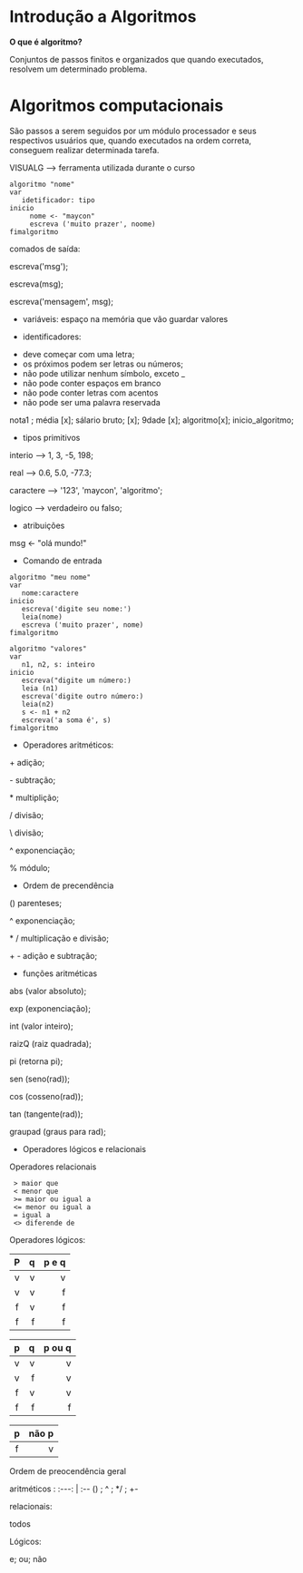 # Introdução a Algoritmos

**O que é algoritmo?**

Conjuntos de passos finitos e organizados que quando executados, resolvem um determinado problema.

# Algoritmos computacionais

São passos a serem seguidos por um módulo processador e seus respectivos usuários que, quando executados na ordem correta, conseguem realizar determinada tarefa.

VISUALG --> ferramenta utilizada durante o curso

```
algoritmo "nome"
var
   idetificador: tipo
inicio
     nome <- "maycon"
     escreva ('muito prazer', noome)
fimalgoritmo
```

comados de saída:

escreva('msg');

escreva(msg);

escreva('mensagem', msg);


* variáveis: espaço na memória que vão guardar valores

* identificadores:

- deve começar com uma letra;
- os próximos podem ser letras ou números;
- não pode utilizar nenhum símbolo, exceto _
- não pode conter espaços em branco
- não pode conter letras com acentos
- não pode ser uma palavra reservada

nota1 ;                    média [x];
sálario bruto; [x];        9dade [x];
algoritmo[x];              inicio_algoritmo;

* tipos primitivos

interio --> 1, 3, -5, 198;

real --> 0.6, 5.0, -77.3;

caractere --> '123', 'maycon', 'algoritmo';

logico --> verdadeiro ou falso;

* atribuições

msg <- "olá mundo!"

* Comando de entrada

```
algoritmo "meu nome"
var
   nome:caractere
inicio
   escreva('digite seu nome:')
   leia(nome)
   escreva ('muito prazer', nome)
fimalgoritmo
```

```
algoritmo "valores"
var  
   n1, n2, s: inteiro
inicio
   escreva("digite um número:)
   leia (n1)
   escreva('digite outro número:)
   leia(n2)
   s <- n1 + n2
   escreva('a soma é', s)
fimalgoritmo
```


* Operadores aritméticos:

\+ adição;

\- subtração;

\* multiplição;

/ divisão;

\ divisão;

^ exponenciação;

% módulo;

* Ordem de precendência

() parenteses;

^ exponenciação;

\* / multiplicação e divisão;

\+ - adição e subtração;


* funções aritméticas

 abs (valor absoluto);
 
 exp (exponenciação);
 
 int (valor inteiro);
 
 raizQ (raiz quadrada);
 
 pi (retorna pi);
 
 sen (seno(rad));
 
 cos (cosseno(rad));
 
 tan (tangente(rad));
 
 graupad (graus para rad);

 * Operadores lógicos e relacionais

Operadores relacionais
```
 > maior que
 < menor que
 >= maior ou igual a 
 <= menor ou igual a 
 = igual a 
 <> diferende de
```
 Operadores lógicos:     

 P |  q | p e q
:---: |---: | ---:
 v | v | v
 v | v | f
 f | v | f
 f | f | f

 p | q | p ou q
:---: |--: | ---: 
 v | v | v 
 v | f |v
 f | v | v
 f | f | f

 p | não p
:---: | --: 
 f | v

Ordem de preocendência geral

aritméticos :
:---: | :--
() ; ^ ; */ ; +-

relacionais:

todos

Lógicos:

e; ou; não 

